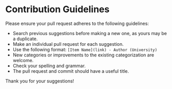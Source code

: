 # Contribution Guidelines

Please ensure your pull request adheres to the following guidelines:

- Search previous suggestions before making a new one, as yours may be
  a duplicate.
- Make an individual pull request for each suggestion.
- Use the following format: `[Item Name](link) - Author (University)`
- New categories or improvements to the existing categorization are
  welcome.
- Check your spelling and grammar.
- The pull request and commit should have a useful title.

Thank you for your suggestions!
